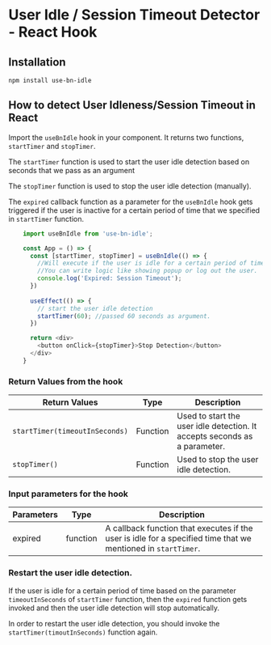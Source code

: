 # User Idle / Session Timeout Detector - React Hook

 
## Installation

```
npm install use-bn-idle
```

## How to detect User Idleness/Session Timeout in React

  Import the `useBnIdle` hook in your component. It returns two functions, `startTimer` and `stopTimer`. 

The `startTimer` function is used to start the user idle detection based on seconds that we pass as an argument

The `stopTimer` function is used to stop the user idle detection (manually). 

The `expired` callback function as a parameter for the `useBnIdle` hook gets triggered if the user is inactive for a certain period of time that we specified in `startTimer` function.

```javascript
    import useBnIdle from 'use-bn-idle';

    const App = () => {
      const [startTimer, stopTimer] = useBnIdle(() => {
        //Will execute if the user is idle for a certain period of time.
        //You can write logic like showing popup or log out the user.
        console.log('Expired: Session Timeout');
      })
      
      useEffect(() => {
        // start the user idle detection
        startTimer(60); //passed 60 seconds as argument.
      })

      return <div>
        <button onClick={stopTimer}>Stop Detection</button>
      </div>
    }

```

### Return Values from the hook
|Return Values|Type  |Description
|--|--|--|
|`startTimer(timeoutInSeconds)`  |Function  | Used to start the user idle detection. It accepts seconds as a parameter.
| `stopTimer()` | Function | Used to stop the user idle detection.

### Input parameters for the hook
|Parameters|Type  |Description
|--|--|--|
|expired  |function  |A callback function that executes if the user is idle for a specified time that we mentioned in `startTimer`.|



### Restart the user idle detection.
If the user is idle for a certain period of time based on the parameter `timeoutInSeconds` of `startTimer` function, then the `expired` function gets invoked and then the user idle detection will stop automatically. 

In order to restart the user idle detection, you should invoke the `startTimer(timoutInSeconds)` function again.

